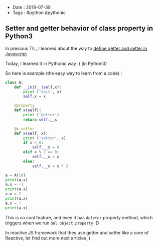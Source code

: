 - Date : 2018-07-30
- Tags : #python #pythonic

## Setter and getter behavior of class property in Python3

In previous TIL, I learned about the way to [define getter and setter in Javascript](/til/2018-01-07-define-property-of-an-object-in-hacking-way/)

Today, I learned it in Pythonic way ;) (in Python3)

So here is example (the easy way to learn from a code) :

```python
class A:
    def __init__(self,x):
        print ('init', x)
        self.x = x

    @property
    def x(self):
        print ('getter')
        return self.__x

    @x.setter
    def x(self, x):
        print ('setter', x)
        if x < 0:
            self.__x = 0
        elif x % 2 == 0:
            self.__x = x
        else:
            self.__x = x * 2

a = A(10)
print(a.x)
a.x = -1
print(a.x)
a.x = 2
print(a.x)
a.x = 7
print(a.x)
```

This is so cool feature, and even it has `deleter` property method, which triggers when we run `del object.property` :D

In reactive JS framework that they use getter and setter like a core of Reactive, let find out more next articles ;)

